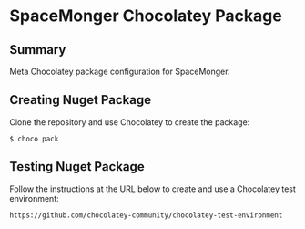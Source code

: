 ﻿# SpaceMonger Chocolatey Package


## Summary

Meta Chocolatey package configuration for SpaceMonger.

## Creating Nuget Package

Clone the repository and use Chocolatey to create the package:

    $ choco pack

## Testing Nuget Package

Follow the instructions at the URL below to create and use a Chocolatey test environment:

    https://github.com/chocolatey-community/chocolatey-test-environment